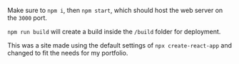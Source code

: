 Make sure to `npm i`, then `npm start`, which should host the web server on the `3000` port.

`npm run build` will create a build inside the `/build` folder for deployment.

This was a site made using the default settings of `npx create-react-app` and changed to fit the needs for my portfolio.
